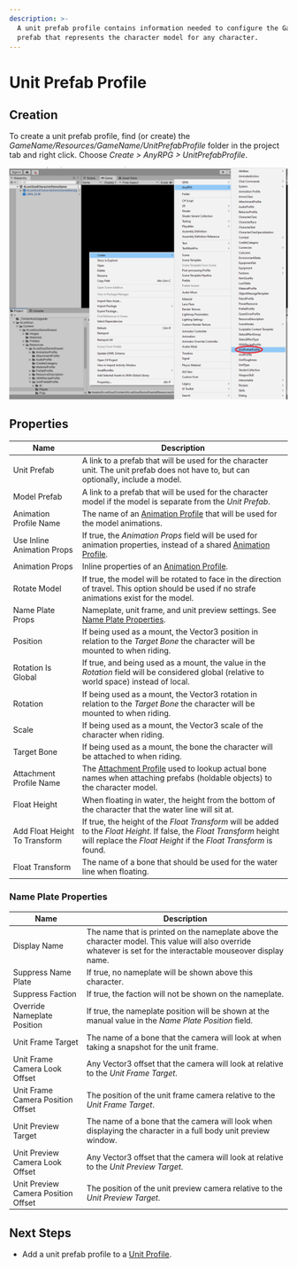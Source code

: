```yaml
---
description: >-
  A unit prefab profile contains information needed to configure the GameObject
  prefab that represents the character model for any character.
---
```


# Unit Prefab Profile

## Creation

To create a unit prefab profile, find (or create) the _GameName/Resources/GameName/UnitPrefabProfile_ folder in the project tab and right click.  Choose _Create > AnyRPG > UnitPrefabProfile_.

![](../.gitbook/assets/image.png)

## Properties

| Name                          | Description                                                                                                                                                                                 |
| ----------------------------- | ------------------------------------------------------------------------------------------------------------------------------------------------------------------------------------------- |
| Unit Prefab                   | A link to a prefab that will be used for the character unit.  The unit prefab does not have to, but can optionally, include a model.                                                        |
| Model Prefab                  | A link to a prefab that will be used for the character model if the model is separate from the _Unit Prefab_.                                                                               |
| Animation Profile Name        | The name of an [Animation Profile](animation-profile.md) that will be used for the model animations.                                                                                        |
| Use Inline Animation Props    | If true, the _Animation Props_ field will be used for animation properties, instead of a shared [Animation Profile](animation-profile.md).                                                  |
| Animation Props               | Inline properties of an [Animation Profile](animation-profile.md).                                                                                                                          |
| Rotate Model                  | If true, the model will be rotated to face in the direction of travel.  This option should be used if no strafe animations exist for the model.                                             |
| Name Plate Props              | Nameplate, unit frame, and unit preview settings.  See [Name Plate Properties](unit-prefab-profile.md#properties-1).                                                                        |
| Position                      | If being used as a mount, the Vector3 position in relation to the _Target Bone_ the character will be mounted to when riding.                                                               |
| Rotation Is Global            | If true, and being used as a mount, the value in the _Rotation_ field will be considered global (relative to world space) instead of local.                                                 |
| Rotation                      | If being used as a mount, the Vector3 rotation in relation to the _Target Bone_ the character will be mounted to when riding.                                                               |
| Scale                         | If being used as a mount, the Vector3 scale of the character when riding.                                                                                                                   |
| Target Bone                   | If being used as a mount, the bone the character will be attached to when riding.                                                                                                           |
| Attachment Profile Name       | The [Attachment Profile](attachment-profile.md) used to lookup actual bone names when attaching prefabs (holdable objects) to the character model.                                          |
| Float Height                  | When floating in water, the height from the bottom of the character that the water line will sit at.                                                                                        |
| Add Float Height To Transform | If true, the height of the _Float Transform_ will be added to the _Float Height_. If false, the _Float Transform_ height will replace the _Float Height_ if the _Float Transform_ is found. |
| Float Transform               | The name of a bone that should be used for the water line when floating.                                                                                                                    |

### Name Plate Properties

| Name                                | Description                                                                                                                                                     |
| ----------------------------------- | --------------------------------------------------------------------------------------------------------------------------------------------------------------- |
| Display Name                        | The name that is printed on the nameplate above the character model. This value will also override whatever is set for the interactable mouseover display name. |
| Suppress Name Plate                 | If true, no nameplate will be shown above this character.                                                                                                       |
| Suppress Faction                    | If true, the faction will not be shown on the nameplate.                                                                                                        |
| Override Nameplate Position         | If true, the nameplate position will be shown at the manual value in the _Name Plate Position_ field.                                                           |
| Unit Frame Target                   | The name of a bone that the camera will look at when taking a snapshot for the unit frame.                                                                      |
| Unit Frame Camera Look Offset       | Any Vector3 offset that the camera will look at relative to the _Unit Frame Target_.                                                                            |
| Unit Frame Camera Position Offset   | The position of the unit frame camera relative to the _Unit Frame Target_.                                                                                      |
| Unit Preview Target                 | The name of a bone that the camera will look when displaying the character in a full body unit preview window.                                                  |
| Unit Preview Camera Look Offset     | Any Vector3 offset that the camera will look at relative to the _Unit Preview Target_.                                                                          |
| Unit Preview Camera Position Offset | The position of the unit preview camera relative to the _Unit Preview Target_.                                                                                  |

## Next Steps

* Add a unit prefab profile to a [Unit Profile](unit-profile.md).
